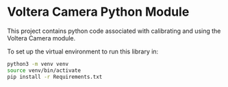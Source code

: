 # Voltera Camera Python Module

This project contains python code associated with calibrating and using the Voltera Camera module.

To set up the virtual environment to run this library in:

``` bash
python3 -m venv venv
source venv/bin/activate
pip install -r Requirements.txt
```
